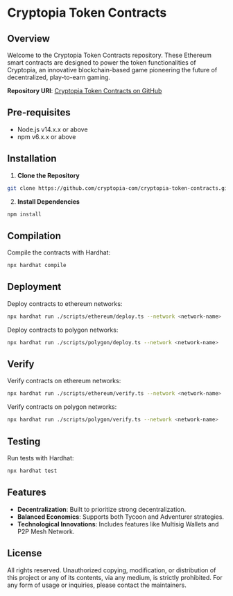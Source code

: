 # Cryptopia Token Contracts

## Overview

Welcome to the Cryptopia Token Contracts repository. These Ethereum smart contracts are designed to power the token functionalities of Cryptopia, an innovative blockchain-based game pioneering the future of decentralized, play-to-earn gaming.

**Repository URI**: [Cryptopia Token Contracts on GitHub](https://github.com/cryptopia-com/cryptopia-token-contracts.git)

## Pre-requisites

- Node.js v14.x.x or above
- npm v6.x.x or above

## Installation

1. **Clone the Repository**
```bash
git clone https://github.com/cryptopia-com/cryptopia-token-contracts.git
```

2. **Install Dependencies**
```bash
npm install
```

## Compilation

Compile the contracts with Hardhat:
```bash
npx hardhat compile
```

## Deployment

Deploy contracts to ethereum networks:
```bash
npx hardhat run ./scripts/ethereum/deploy.ts --network <network-name>
```

Deploy contracts to polygon networks:
```bash
npx hardhat run ./scripts/polygon/deploy.ts --network <network-name>
```

## Verify

Verify contracts on ethereum networks:
```bash
npx hardhat run ./scripts/ethereum/verify.ts --network <network-name>
```

Verify contracts on polygon networks:
```bash
npx hardhat run ./scripts/polygon/verify.ts --network <network-name>
```

## Testing

Run tests with Hardhat:
```bash
npx hardhat test
```

## Features

- **Decentralization**: Built to prioritize strong decentralization.
- **Balanced Economics**: Supports both Tycoon and Adventurer strategies.
- **Technological Innovations**: Includes features like Multisig Wallets and P2P Mesh Network.

## License

All rights reserved. Unauthorized copying, modification, or distribution of this project or any of its contents, via any medium, is strictly prohibited. For any form of usage or inquiries, please contact the maintainers.
